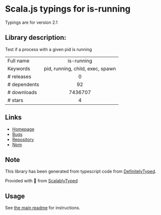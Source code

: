 
# Scala.js typings for is-running

Typings are for version 2.1

## Library description:
Test if a process with a given pid is running

|                    |                 |
| ------------------ | :-------------: |
| Full name          | is-running |
| Keywords           | pid, running, child, exec, spawn |
| # releases         | 0 |
| # dependents       | 92 |
| # downloads        | 7436707 |
| # stars            | 4 |

## Links
- [Homepage](https://github.com/nisaacson/is-running#readme)
- [Bugs](https://github.com/nisaacson/is-running/issues)
- [Repository](https://github.com/nisaacson/is-running)
- [Npm](https://www.npmjs.com/package/is-running)
    


## Note
This library has been generated from typescript code from [DefinitelyTyped](https://definitelytyped.org).

Provided with :purple_heart: from [ScalablyTyped](https://github.com/oyvindberg/ScalablyTyped)

## Usage
See [the main readme](../../readme.md) for instructions.


